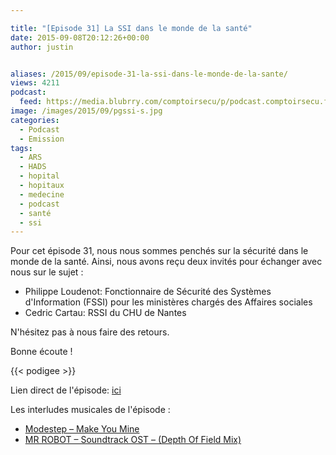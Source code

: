 ```yaml
---

title: "[Episode 31] La SSI dans le monde de la santé"
date: 2015-09-08T20:12:26+00:00
author: justin


aliases: /2015/09/episode-31-la-ssi-dans-le-monde-de-la-sante/
views: 4211
podcast:
  feed: https://media.blubrry.com/comptoirsecu/p/podcast.comptoirsecu.fr/CSEC.EP31.2015-09-08.SANTE.mp3
image: /images/2015/09/pgssi-s.jpg
categories:
  - Podcast
  - Emission
tags:
  - ARS
  - HADS
  - hopital
  - hopitaux
  - medecine
  - podcast
  - santé
  - ssi
---
```



Pour cet épisode 31, nous nous sommes penchés sur la sécurité dans le monde de la santé. Ainsi, nous avons reçu deux invités pour échanger avec nous sur le sujet :

  * Philippe Loudenot: Fonctionnaire de Sécurité des Systèmes d'Information (FSSI) pour les ministères chargés des Affaires sociales
  * Cedric Cartau: RSSI du CHU de Nantes

N'hésitez pas à nous faire des retours.

Bonne écoute !



{{< podigee >}}






Lien direct de l'épisode: [ici](http://podcast.comptoirsecu.fr/CSEC.EP31.2015-09-08.SANTE.mp3)

Les interludes musicales de l'épisode :

  * [Modestep – Make You Mine](https://itunes.apple.com/gb/album/london-road-bonus-version/id968440539)
  *
      <span id="eow-title"  dir="ltr" title="MR ROBOT - Soundtrack OST - (Depth Of Field Mix)"><a href="https://www.youtube.com/watch?v=wLXj_pjmL6c">MR ROBOT – Soundtrack OST – (Depth Of Field Mix)</a></span>
